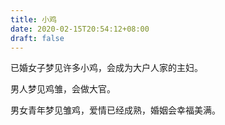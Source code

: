 ```yaml
---
title: 小鸡
date: 2020-02-15T20:54:12+08:00
draft: false
---
```


已婚女子梦见许多小鸡，会成为大户人家的主妇。



男人梦见鸡雏，会做大官。



男女青年梦见雏鸡，爱情已经成熟，婚姻会幸福美满。


